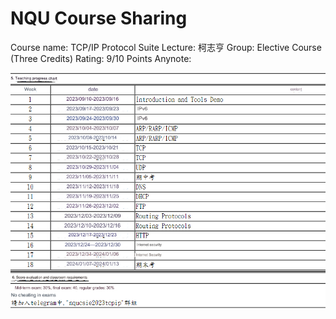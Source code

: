 # NQU Course Sharing
Course name: TCP/IP Protocol Suite 
Lecture: 柯志亨 
Group: Elective Course (Three Credits)
Rating: 9/10 Points
Anynote: 

![Teaching progress chart](Images/chart.png)
